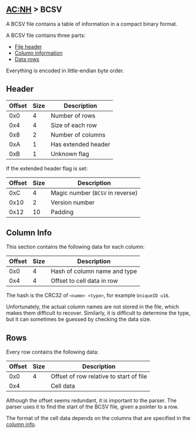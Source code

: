 [AC:NH](../../formats.md#acnh) > BCSV
---

A BCSV file contains a table of information in a compact binary format.

A BCSV file contains three parts:
* [File header](#header)
* [Column information](#column-info)
* [Data rows](#rows)

Everything is encoded in little-endian byte order.

## Header

| Offset | Size | Description |
| --- | --- | --- |
| 0x0 | 4 | Number of rows |
| 0x4 | 4 | Size of each row |
| 0x8 | 2 | Number of columns |
| 0xA | 1 | Has extended header |
| 0xB | 1 | Unknown flag |

If the extended header flag is set:

| Offset | Size | Description |
| --- | --- | --- |
| 0xC | 4 | Magic number (`BCSV` in reverse) |
| 0x10 | 2 | Version number |
| 0x12 | 10 | Padding |

## Column Info 
This section contains the following data for each column:

| Offset | Size | Description |
| --- | --- | --- |
| 0x0 | 4 | Hash of column name and type |
| 0x4 | 4 | Offset to cell data in row |

The hash is the CRC32 of `<name> <type>`, for example `UniqueID u16`.

Unfortunately, the actual column names are not stored in the file, which makes them difficult to recover. Similarly, it is difficult to determine the type, but it can sometimes be guessed by checking the data size.

## Rows
Every row contains the following data:

| Offset | Size | Description |
| --- | --- | --- |
| 0x0 | 4 | Offset of row relative to start of file |
| 0x4 | | Cell data |

Although the offset seems redundant, it is important to the parser. The parser uses it to find the start of the BCSV file, given a pointer to a row.

The format of the cell data depends on the columns that are specified in the [column info](#column-info).
